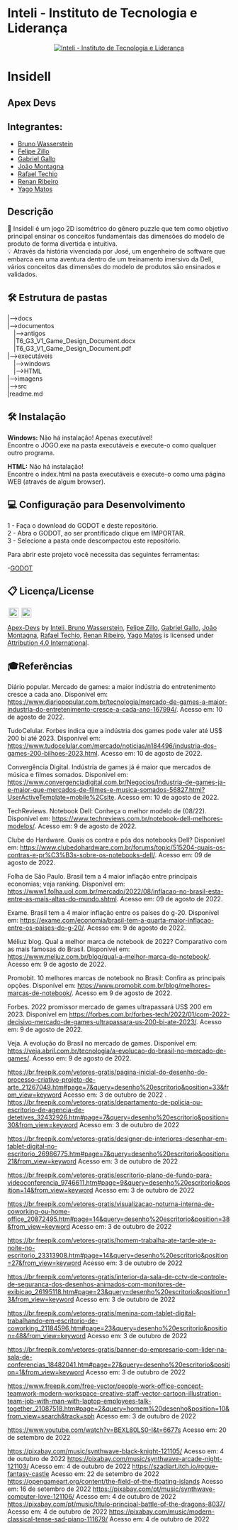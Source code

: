 # Inteli - Instituto de Tecnologia e Liderança 

<p align="center">
<a href= "https://www.inteli.edu.br/"><img src="https://www.inteli.edu.br/wp-content/uploads/2021/08/20172028/marca_1-2.png" alt="Inteli - Instituto de Tecnologia e Liderança" border="0"></a>
</p>

# Insidell

## Apex Devs

## Integrantes:
- <a href="https://www.linkedin.com/in/bruno-wasserstein-04b6b1209/">Bruno Wasserstein</a>
- <a href="https://www.linkedin.com/in/felipe-zillo-72b367247/">Felipe Zillo</a>
- <a href="https://www.linkedin.com/in/gabriel-gallo-m-coutinho-443809232/">Gabriel Gallo</a>
- <a href="https://www.linkedin.com/in/joao-victor-montagna-4bb3a4247/">João Montagna</a>
- <a href="https://www.linkedin.com/in/rafael-mateus-zimmer-techio-6679091a0/">Rafael Techio</a>
- <a href="https://www.linkedin.com/in/renan-ribeiro-31a205247/">Renan Ribeiro</a>
- <a href="https://www.linkedin.com/in/yago-phellipe-777247247/">Yago Matos</a>

## Descrição

📜 Insidell é um jogo 2D isométrico do gênero puzzle que tem como objetivo principal ensinar os conceitos fundamentais das dimensões do modelo de produto de forma divertida e intuitiva.
<br>
💡 Através da história vivenciada por José, um engenheiro de software que embarca em uma aventura dentro de um treinamento imersivo da Dell, vários conceitos das dimensões do modelo de produtos são ensinados e validados.

## 🛠 Estrutura de pastas

|-->docs<br>
|-->documentos<br>
  &emsp;|-->antigos<br>
  &emsp;|T6_G3_V1_Game_Design_Document.docx<br>
  &emsp;|T6_G3_V1_Game_Design_Document.pdf<br>
|-->executáveis<br>
  &emsp;|-->windows<br>
  &emsp;|-->HTML<br>
|-->imagens<br>
|-->src<br>
|readme.md<br>

## 🛠 Instalação

<b>Windows:</b>
Não há instalação! Apenas executável!<br>
Encontre o JOGO.exe na pasta executáveis e execute-o como qualquer outro programa.

<b>HTML:</b>
Não há instalação!<br>
Encontre o index.html na pasta executáveis e execute-o como uma página WEB (através de algum browser).

## 💻 Configuração para Desenvolvimento

1 - Faça o download do GODOT e deste repositório.<br>
2 - Abra o GODOT, ao ser prontificado clique em IMPORTAR.<br>
3 - Selecione a pasta onde descompactou este repositório.<br>

Para abrir este projeto você necessita das seguintes ferramentas:<br>

-<a href="https://godotengine.org/download">GODOT</a>

## 📋 Licença/License

<img style="height:22px!important;margin-left:3px;vertical-align:text-bottom;" src="https://mirrors.creativecommons.org/presskit/icons/cc.svg?ref=chooser-v1"> <img style="height:22px!important;margin-left:3px;vertical-align:text-bottom;" src="https://mirrors.creativecommons.org/presskit/icons/by.svg?ref=chooser-v1">
<p xmlns:cc="http://creativecommons.org/ns#" xmlns:dct="http://purl.org/dc/terms/"><a property="dct:title" rel="cc:attributionURL" href="https://github.com/2022M1T6-Inteli/Apex-Devs">Apex-Devs</a> by <a rel="cc:attributionURL dct:creator" property="cc:attributionName" href="https://github.com/InteliProjects">Inteli, <a href="https://www.linkedin.com/in/bruno-wasserstein-04b6b1209/">Bruno Wasserstein</a>, <a href="https://www.linkedin.com/in/felipe-zillo-72b367247/">Felipe Zillo</a>, <a href="https://www.linkedin.com/in/gabriel-gallo-m-coutinho-443809232/">Gabriel Gallo</a>, <a href="https://www.linkedin.com/in/joao-victor-montagna-4bb3a4247/">João Montagna</a>, <a href="https://www.linkedin.com/in/rafael-mateus-zimmer-techio-6679091a0/">Rafael Techio</a>, <a href="https://www.linkedin.com/in/renan-ribeiro-31a205247/">Renan Ribeiro</a>, <a href="https://www.linkedin.com/in/yago-phellipe-777247247/">Yago Matos</a> is licensed under <a href="http://creativecommons.org/licenses/by/4.0/?ref=chooser-v1" target="_blank" rel="license noopener noreferrer" style="display:inline-block;">Attribution 4.0 International</a>.</p>

## 🎓Referências
Diário popular. Mercado de games: a maior indústria do entretenimento cresce a cada ano. Disponível em: https://www.diariopopular.com.br/tecnologia/mercado-de-games-a-maior-industria-do-entretenimento-cresce-a-cada-ano-167994/. Acesso em: 10 de agosto de 2022.

TudoCelular. Forbes indica que a indústria dos games pode valer até US$ 200 bi até 2023. Disponível em: https://www.tudocelular.com/mercado/noticias/n184496/industria-dos-games-200-bilhoes-2023.html. Acesso em: 10 de agosto de 2022.

Convergência Digital. Indústria de games já é maior que mercados de música e filmes somados. Disponível em: https://www.convergenciadigital.com.br/Negocios/Industria-de-games-ja-e-maior-que-mercados-de-filmes-e-musica-somados-56827.html?UserActiveTemplate=mobile%2Csite. Acesso em: 10 de agosto de 2022.

TechReviews. Notebook Dell: Conheça o melhor modelo de (08/22). Disponível em: https://www.techreviews.com.br/notebook-dell-melhores-modelos/. Acesso em: 9 de agosto de 2022.

Clube do Hardware. Quais os contra e pós dos notebooks Dell? Disponível em: https://www.clubedohardware.com.br/forums/topic/515204-quais-os-contras-e-pr%C3%B3s-sobre-os-notebooks-dell/. Acesso em: 09 de agosto de 2022.

Folha de São Paulo. Brasil tem a 4 maior inflação entre principais economias; veja ranking. Disponível em: https://www1.folha.uol.com.br/mercado/2022/08/inflacao-no-brasil-esta-entre-as-mais-altas-do-mundo.shtml. Acesso em: 09 de agosto de 2022.

Exame. Brasil tem a 4 maior inflação entre os países do g-20. Disponível em: https://exame.com/economia/brasil-tem-a-quarta-maior-inflacao-entre-os-paises-do-g-20/. Acesso em: 9 de agosto de 2022.

 Méliuz blog. Qual a melhor marca de notebook de 2022? Comparativo com as mais famosas do Brasil. Disponível em: https://www.meliuz.com.br/blog/qual-a-melhor-marca-de-notebook/. Acesso em: 9 de agosto de 2022.

Promobit. 10 melhores marcas de notebook no Brasil: Confira as principais opções. Disponível em: https://www.promobit.com.br/blog/melhores-marcas-de-notebook/. Acesso em 9 de agosto de 2022.

Forbes. 2022 promissor mercado de games ultrapassará US$ 200 em 2023. Disponível em https://forbes.com.br/forbes-tech/2022/01/com-2022-decisivo-mercado-de-games-ultrapassara-us-200-bi-ate-2023/. Acesso em: 9 de agosto de 2022. 

Veja. A evolução do Brasil no mercado de games. Disponível em: https://veja.abril.com.br/tecnologia/a-evolucao-do-brasil-no-mercado-de-games/. Acesso em: 9 de agosto de 2022.

https://br.freepik.com/vetores-gratis/pagina-inicial-do-desenho-do-processo-criativo-projeto-de-arte_21267049.htm#page=7&query=desenho%20escritorio&position=33&from_view=keyword Acesso em: 3 de outubro de 2022
. 
https://br.freepik.com/vetores-gratis/departamento-de-policia-ou-escritorio-de-agencia-de-detetives_32432926.htm#page=7&query=desenho%20escritorio&position=30&from_view=keyword Acesso em: 3 de outubro de 2022

https://br.freepik.com/vetores-gratis/designer-de-interiores-desenhar-em-tablet-digital-no-escritorio_26986775.htm#page=7&query=desenho%20escritorio&position=21&from_view=keyword Acesso em: 3 de outubro de 2022

https://br.freepik.com/vetores-gratis/escritorio-plano-de-fundo-para-videoconferencia_9746611.htm#page=9&query=desenho%20escritorio&position=14&from_view=keyword Acesso em: 3 de outubro de 2022

https://br.freepik.com/vetores-gratis/visualizacao-noturna-interna-de-coworking-ou-home-office_20872495.htm#page=14&query=desenho%20escritorio&position=38&from_view=keyword Acesso em: 3 de outubro de 2022

https://br.freepik.com/vetores-gratis/homem-trabalha-ate-tarde-ate-a-noite-no-escritorio_23313908.htm#page=14&query=desenho%20escritorio&position=27&from_view=keyword Acesso em: 3 de outubro de 2022

https://br.freepik.com/vetores-gratis/interior-da-sala-de-cctv-de-controle-de-seguranca-dos-desenhos-animados-com-monitores-de-exibicao_26195118.htm#page=23&query=desenho%20escritorio&position=13&from_view=keyword Acesso em: 3 de outubro de 2022

https://br.freepik.com/vetores-gratis/menina-com-tablet-digital-trabalhando-em-escritorio-de-coworking_21184596.htm#page=23&query=desenho%20escritorio&position=48&from_view=keyword Acesso em: 3 de outubro de 2022

https://br.freepik.com/vetores-gratis/banner-do-empresario-com-lider-na-sala-de-conferencias_18482041.htm#page=27&query=desenho%20escritorio&position=1&from_view=keyword Acesso em: 3 de outubro de 2022

https://www.freepik.com/free-vector/people-work-office-concept-teamwork-modern-workspace-creative-staff-vector-cartoon-illustration-team-job-with-man-with-laptop-employees-talk-together_21087518.htm#page=2&query=homem%20desenho&position=10&from_view=search&track=sph Acesso em: 3 de outubro de 2022

https://www.youtube.com/watch?v=BEXL80LS0-I&t=6677s Acesso em: 20 de setembro de 2022

https://pixabay.com/music/synthwave-black-knight-121105/ Acesso em: 4 de outubro de 2022
https://pixabay.com/music/synthwave-arcade-night-121103/ Acesso em: 4 de outubro de 2022
https://szadiart.itch.io/rogue-fantasy-castle Acesso em: 22 de setembro de 2022
https://opengameart.org/content/the-field-of-the-floating-islands Acesso em: 16 de setembro de 2022
https://pixabay.com/pt/music/synthwave-computer-love-121106/ Acesso em: 4 de outubro de 2022
https://pixabay.com/pt/music/titulo-principal-battle-of-the-dragons-8037/ Acesso em: 4 de outubro de 2022
https://pixabay.com/music/modern-classical-tense-sad-piano-111679/ Acesso em: 4 de outubro de 2022


